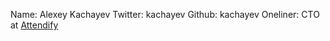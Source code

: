 Name: Alexey Kachayev
Twitter: kachayev
Github: kachayev
Oneliner: ‎CTO at <a href="http://attendify.com">Attendify</a>